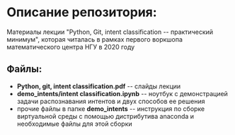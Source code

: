 # Описание репозитория:

Материалы лекции "Python, Git, intent classification -- практический минимум", которая читалась в рамках первого воркшопа математического центра НГУ в 2020 году

## Файлы:

* **Python, git, intent classification.pdf**        -- слайды лекции
* **demo_intents/intent classification.ipynb**        -- ноутбук с демонстрацией задачи распознавания интентов и двух способов ее решения
* прочие файлы в папке **demo_intents** -- инструкция по сборке виртуальной среды с помощью дистрибутива anaconda и необходимые файлы для этой сборки

